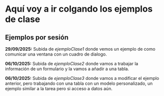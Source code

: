 # Aquí voy a ir colgando los ejemplos de clase

## Ejemplos por sesión
**29/09/2025:** Subida de *ejemploClase1* donde vemos un ejemplo de como comunicar una ventana con un cuadro de dialogo. 

**06/10/2025:** Subida de *ejemploClase2* donde vamos a trabajar la información de un formulario y la vamos a añadir a una tabla.

**06/10/2025:** Subida de *ejemploClase3* donde vamos a modificar el ejemplo anterior, pero trabajando con una tabla con un modelo personalizado, un ejemplo similar a la tarea pero si acceso a datos aún.
